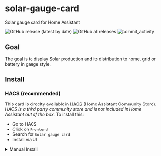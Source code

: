 # solar-gauge-card
Solar gauge card for Home Assistant

![GitHub release (latest by date)](https://img.shields.io/github/v/release/Haluska77/solar-gauge-card?style=flat-square)
![GitHub all releases](https://img.shields.io/github/downloads/Haluska77/solar-gauge-card/total?style=flat-square)
![commit_activity](https://img.shields.io/github/commit-activity/y/Haluska77/solar-gauge-card?color=brightgreen&label=Commits&style=flat-square)


## Goal

The goal is to display Solar production and its distribution to home, grid or battery in gauge style.

## Install

### HACS (recommended)

This card is direclty available in [HACS](https://hacs.xyz/) (Home Assistant Community Store).
_HACS is a third party community store and is not included in Home Assistant out of the box._
To install this:

- Go to HACS
- Click on `Frontend`
- Search for `Solar gauge card`
- Install via UI

<details>  <summary>Manual Install</summary>

1. Download and copy `solar-gague-card.js` from the [latest release](https://github.com/Haluska77/solar-gauge-card/releases/latest) into your `config/www` directory.

2. Add the resource reference as decribed below.

### Add resource reference

If you configure Dashboards via YAML, add a reference to `solar-gague-card.js` inside your `configuration.yaml`:

```yaml
resources:
  - url: /local/solar-gague-card.js
    type: module
```

Else, if you prefer the graphical editor, use the menu to add the resource:

1. Make sure, advanced mode is enabled in your user profile (click on your user name to get there)
2. Navigate to Settings -> Dashboards
3. Click three dot icon
4. Select Resources
5. Hit (+ ADD RESOURCE) icon
6. Enter URL `/local/solar-gague-card.js` and select type "JavaScript Module".
   (Use `/hacsfiles/solar-gague-card/solar-gague-card.js` and select "JavaScript Module" for HACS install if HACS didn't do it already)
 
</details>
   
